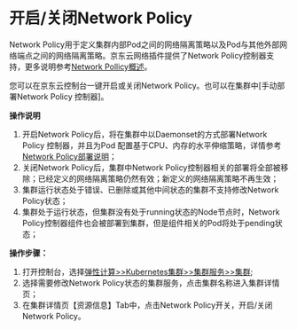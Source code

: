 
# 开启/关闭Network Policy

Network Policy用于定义集群内部Pod之间的网络隔离策略以及Pod与其他外部网络端点之间的网络隔离策略。京东云网络插件提供了Network Policy控制器支持，更多说明参考[Network Pollicy概述]()。

您可以在京东云控制台一键开启或关闭Network Policy。也可以在集群中[手动部署Network Policy 控制器]。

**操作说明**

 1. 开启Network Policy后，将在集群中以Daemonset的方式部署Network Policy 控制器，并且为Pod 配置基于CPU、内存的水平伸缩策略，详情参考[Network Policy部署说明]()；
 2. 关闭Network Policy后，集群中Network Policy控制器相关的部署将全部被移除；已经定义的网络隔离策略仍然有效；新定义的网络隔离策略不再生效；
 3. 集群运行状态处于错误、已删除或其他中间状态的集群不支持修改Network Policy状态；
 4. 集群处于运行状态，但集群没有处于running状态的Node节点时，Network Policy控制器组件也会被部署到集群，但是组件相关的Pod将处于pending状态；

**操作步骤：**

 1. 打开控制台，选择[弹性计算>>Kubernetes集群>>集群服务>>集群](https://cns-console.jdcloud.com/host/kubernetes/list);  
 2. 选择需要修改Network Policy状态的集群服务，点击集群名称进入集群详情页；  
 3. 在集群详情页【资源信息】Tab中，点击Network Policy开关，开启/关闭Network Policy。
